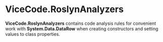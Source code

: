 # ViceCode.RoslynAnalyzers

**ViceCode.RoslynAnalyzers** contains code analysis rules for convenient work with **System.Data.DataRow** when creating constructors and setting values to class properties.
